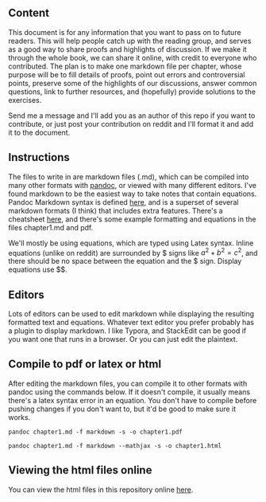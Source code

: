 ## Content

This document is for any information that you want to pass on to future readers. This will help people catch up with the reading group, and serves as a good way to share proofs and highlights of discussion. If we make it through the whole book, we can share it online, with credit to everyone who contributed. The plan is to make one markdown file per chapter, whose purpose will be to fill details of proofs, point out errors and controversial points, preserve some of the highlights of our discussions, answer common questions, link to further resources, and (hopefully) provide solutions to the exercises.

Send me a message and I'll add you as an author of this repo if you want to contribute, or just post your contribution on reddit and I'll format it and add it to the document.

## Instructions
The files to write in are markdown files (.md), which can be compiled into many other formats with [pandoc](https://pandoc.org/), or viewed with many different editors. I've found markdown to be the easiest way to take notes that contain equations. Pandoc Markdown syntax is defined [here](https://pandoc.org/MANUAL.html#pandocs-markdown), and is a superset of several markdown formats (I think) that includes extra features. There's a cheatsheet [here](https://github.com/dsanson/Pandoc.tmbundle/blob/master/Support/doc/cheatsheet.markdown), and there's some example formatting and equations in the files chapter1.md and pdf. 

We'll mostly be using equations, which are typed using Latex syntax. Inline equations (unlike on reddit) are surrounded by $ signs like $a^2 + b^2 = c^2$, and there should be no space between the equation and the $ sign. Display equations use $$. 


## Editors

Lots of editors can be used to edit markdown while displaying the resulting formatted text and equations. Whatever text editor you prefer probably has a plugin to display markdown. I like Typora, and StackEdit can be good if you want one that runs in a browser. Or you can just edit the plaintext. 

## Compile to pdf or latex or html

After editing the markdown files, you can compile it to other formats with pandoc using the commands below. If it doesn't compile, it usually means there's a latex syntax error in an equation. You don't have to compile before pushing changes if you don't want to, but it'd be good to make sure it works.

```pandoc chapter1.md -f markdown -s -o chapter1.pdf```

```pandoc chapter1.md -f markdown --mathjax -s -o chapter1.html```



## Viewing the html files online

You can view the html files in this repository online [here](https://jezgillen.github.io/JaynesProbabilityTheory/).  


